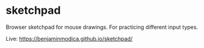 # sketchpad
Browser sketchpad for mouse drawings. For practicing different input types. 

Live: https://benjaminmodica.github.io/sketchpad/

